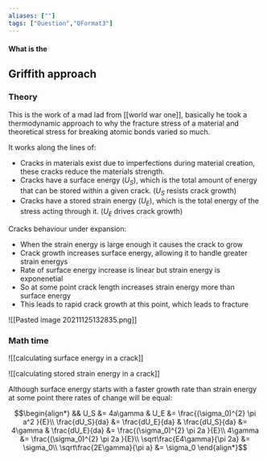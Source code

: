 ```yaml
---
aliases: [""]
tags: ["Question","QFormat3"]
---
```


#### What is the
## Griffith approach
### Theory
This is the work of a mad lad from [[world war one]], basically he took a thermodynamic approach to why the fracture stress of a material and theoretical stress for breaking atomic bonds varied so much.

It works along the lines of:
- Cracks in materials exist due to imperfections during material creation, these cracks reduce the materials strength.
- Cracks have a surface energy ($U_S$), which is the total amount of energy that can be stored within a given crack. ($U_S$ resists crack growth)
- Cracks have a stored strain energy ($U_E$), which is the total energy of the stress acting through it. ($U_E$ drives crack growth)

Cracks behaviour under expansion:
- When the strain energy is large enough it causes the crack to grow
- Crack growth increases surface energy, allowing it to handle greater strain energys
- Rate of surface energy increase is linear but strain energy is exponenetial
- So at some point crack length increases strain energy more than surface energy
- This leads to rapid crack growth at this point, which leads to fracture

![[Pasted image 20211125132835.png]]

### Math time

![[calculating surface energy in a crack]]

![[calculating stored strain energy in a crack]]

Although surface energy starts with a faster growth rate than strain energy at some point there rates of change will be equal:

$$\begin{align*}
  && U_S &= 4a\gamma & U_E &= \frac{(\sigma_0)^{2} \pi a^2 }{E}\\
 \frac{dU_S}{da} &= \frac{dU_E}{da} & \frac{dU_S}{da} &= 4\gamma & \frac{dU_E}{da} &= \frac{(\sigma_0)^{2} \pi 2a }{E}\\
4\gamma &= \frac{(\sigma_0)^{2} \pi 2a }{E}\\
\sqrt\frac{E4\gamma}{\pi 2a} &= \sigma_0\\
\sqrt\frac{2E\gamma}{\pi a} &= \sigma_0
\end{align*}$$

###